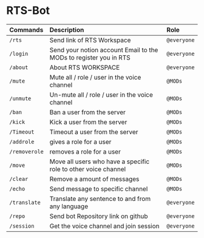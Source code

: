 # RTS-Bot
| Commands      | Description                                                       | Role            |
| :------------ | :---------------------------------------------------------------- | :-------------- |
| `/rts`        | Send link of RTS Workspace                                        | ```@everyone``` |
| `/login`      | Send your notion account Email to the MODs to register you in RTS | ```@everyone``` |
| `/about`      | About RTS WORKSPACE                                               | ```@everyone``` |
| `/mute`       | Mute all / role / user in the voice channel                       | ```@MODs```     |
| `/unmute`     | Un-mute all / role / user in the voice channel                    | ```@MODs```     |
| `/ban`        | Ban a user from the server                                        | ```@MODs```     |
| `/kick`       | Kick a user from the server                                       | ```@MODs```     |
| `/Timeout`    | Timeout a user from the server                                    | ```@MODs```     |
| `/addrole`    | gives a role for a user                                           | ```@MODs```     |
| `/removerole` | removes a role for a user                                         | ```@MODs```     |
| `/move`       | Move all users who have a specific role to other voice channel    | ```@MODs```     |
| `/clear`      | Remove a amount of messages                                       | ```@MODs```     |
| `/echo`       | Send message to specific channel                                  | ```@MODs```     |
| `/translate`  | Translate any sentence to and from any language                   | ```@everyone``` |
| `/repo`       | Send bot Repository link on github                                | ```@everyone``` |
| `/session`    | Get the voice channel and join session                            | ```@everyone``` |